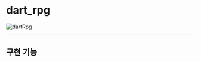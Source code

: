 # dart_rpg
![dartRpg](https://github.com/user-attachments/assets/f6c49e9f-d5bd-4144-90fa-1e2f13f77f11)

---
## 구현 기능

